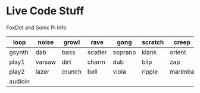 # Live Code Stuff
FoxDot and Sonic Pi Info

|    loop       |    noise     |    growl     |    rave       |    gong       |    scratch    |    creep      |    feel     |    pluck    |    pulse    |
|---------------|--------------|--------------|---------------|---------------|---------------|---------------|-------------|-------------|-------------|
|    gsynth     |    dab       |    bass      |    scatter    |    soprano    |    klank      |    orient     |    glass    |    spark    |    saw      |
|    play1      |    varsaw    |    dirt      |    charm      |    dub        |    blip       |    zap        |    soft     |    fuzz     |    snick    |
|    play2      |    lazer     |    crunch    |    bell       |    viola      |    ripple     |    marimba    |    quin     |    bug      |    twang    |
|    audioin    |              |              |               |               |               |               |             |             |             |
